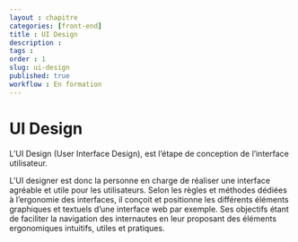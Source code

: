 ```yaml
---
layout : chapitre
categories: [front-end]
title : UI Design
description : 
tags : 
order : 1
slug: ui-design
published: true
workflow : En formation
---
```

# UI Design

L’UI Design (User Interface Design), est l’étape de conception de l’interface utilisateur.

L’UI designer est donc la personne en charge de réaliser une interface agréable et utile pour les utilisateurs. Selon les règles et méthodes dédiées à l’ergonomie des interfaces, il conçoit et positionne les différents éléments graphiques et textuels d’une interface web par exemple. Ses objectifs étant de faciliter la navigation des internautes en leur proposant des éléments ergonomiques intuitifs, utiles et pratiques.